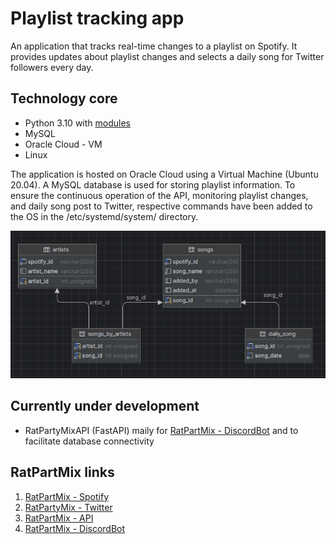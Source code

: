 # Playlist tracking app
An application that tracks real-time changes to a playlist on Spotify. 
It provides updates about playlist changes and selects a daily song for Twitter followers every day.



## Technology core
- Python 3.10 with [modules](https://github.com/zawislakm/RatPartyMixTracker/blob/master/config_files/requirements.txt)
- MySQL
- Oracle Cloud - VM
- Linux

The application is hosted on Oracle Cloud using a Virtual Machine (Ubuntu 20.04). 
A MySQL database is used for storing playlist information. To ensure the continuous operation of the API, 
monitoring playlist changes, and daily song post to Twitter,
respective commands have been added to the OS in the /etc/systemd/system/ directory.

![database schema](https://github.com/zawislakm/RatPartyMixTracker/blob/master/config_files/database_schema.png)  

## Currently under development
- RatPartyMixAPI (FastAPI) maily for [RatPartMix - DiscordBot](https://github.com/JakubDralus/discord-bot) and to facilitate database connectivity


## RatPartMix links

1. [RatPartMix - Spotify](https://open.spotify.com/playlist/0RHhiQ6hGLKgjE7eqNdXzh?si=42gbm0djRZ25L4x0Tq-d_Q&nd=1)
2. [RatPartyMix - Twitter](https://twitter.com/RatPartyMix)
2. [RatPartMix - API](http://130.162.243.45:8443/ratpartymix)
3. [RatPartMix - DiscordBot](https://github.com/JakubDralus/discord-bot)




